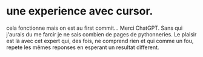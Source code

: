 # une experience avec cursor. 
cela fonctionne mais on est au first commit...
Merci ChatGPT. Sans qui j'aurais du me farcir je ne sais combien de pages de pythonneries. Le plaisir est là avec cet expert qui, des fois, ne comprend rien et qui comme un fou, repete les mêmes reponses en esperant un resultat different.
